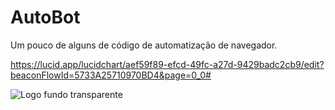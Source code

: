 # AutoBot
Um pouco de alguns de código de automatização de navegador.

https://lucid.app/lucidchart/aef59f89-efcd-49fc-a27d-9429badc2cb9/edit?beaconFlowId=5733A25710970BD4&page=0_0#

![Logo fundo transparente](https://user-images.githubusercontent.com/70025007/130459080-e9c67002-8052-43bb-aa92-918a4b8e4e73.png)
